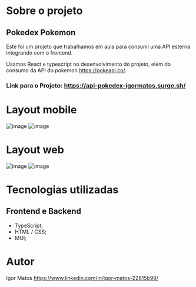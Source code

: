 
# Sobre o projeto
## Pokedex Pokemon

Este foi um projeto que trabalhamos em aula para consumi uma API esterna integrando com o frontend.

Usamos React e typescript no desenvolvimento do projeto, elem do consumo da API do pokemon https://pokeapi.co/.

### Link para o Projeto: <https://api-pokedex-igormatos.surge.sh/>

# Layout mobile
![image](https://github.com/Sarkan-DF/api-pokedex/assets/63614609/acf5cb17-6a07-47ed-bc69-476f9f67872d)
![image](https://github.com/Sarkan-DF/api-pokedex/assets/63614609/bcdf479d-341d-4cda-84a2-753e8bd58bca)

# Layout web
![image](https://github.com/Sarkan-DF/api-pokedex/assets/63614609/11abf5d0-5efd-4c87-ab10-8f77b95e9322)
![image](https://github.com/Sarkan-DF/api-pokedex/assets/63614609/73f5b5fa-eb69-4a60-a34b-0b9ed897a135)

# Tecnologias utilizadas
## Frontend e Backend
* TypeScript;
* HTML / CSS;
* MUI;

# Autor

Igor Matos https://www.linkedin.com/in/igor-matos-22815b98/
